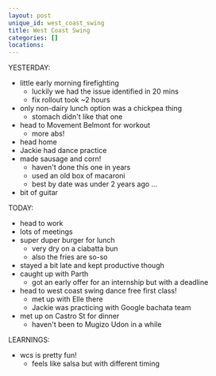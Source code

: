 ```yaml
---
layout: post
unique_id: west_coast_swing
title: West Coast Swing
categories: []
locations: 
---
```


YESTERDAY:
* little early morning firefighting
  * luckily we had the issue identified in 20 mins
  * fix rollout took ~2 hours
* only non-dairy lunch option was a chickpea thing
  * stomach didn't like that one
* head to Movement Belmont for workout
  * more abs!
* head home
* Jackie had dance practice
* made sausage and corn!
  * haven't done this one in years
  * used an old box of macaroni
  * best by date was under 2 years ago ...
* bit of guitar

TODAY:
* head to work
* lots of meetings
* super duper burger for lunch
  * very dry on a ciabatta bun
  * also the fries are so-so
* stayed a bit late and kept productive though
* caught up with Parth
  * got an early offer for an internship but with a deadline
* head to west coast swing dance free first class!
  * met up with Elle there
  * Jackie was practicing with Google bachata team
* met up on Castro St for dinner
  * haven't been to Mugizo Udon in a while

LEARNINGS:
* wcs is pretty fun!
  * feels like salsa but with different timing
